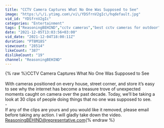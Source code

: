 ```yaml
---
title: "CCTV Camera Captures What No One Was Supposed to See"
image: "https:\/\/i.ytimg.com\/vi\/YDSfrnV2gIc\/hqdefault.jpg"
vid_id: "YDSfrnV2gIc"
categories: "Entertainment"
tags: ["ReasoningBEHIND","cctv cameras","best cctv cameras for outdoor"]
date: "2021-12-05T13:03:56+03:00"
vid_date: "2021-12-04T18:00:11Z"
duration: "PT8M18S"
viewcount: "28514"
likeCount: "387"
dislikeCount: "19"
channel: "ReasoningBEHIND"
---
```

{% raw %}CCTV Camera Captures What No One Was Supposed to See<br /><br />With cameras positioned on every house, street corner, and store it’s easy to see why the internet has become a treasure trove of unexpected moments caught on camera over the past decade. Today, we’ll be taking a look at 30 clips of people doing things that no one was supposed to see.<br />-<br />If any of the clips are yours and you would like it removed, please email before taking any action. I will gladly take down the video. ReasoningBEHIND@representative.com{% endraw %}
